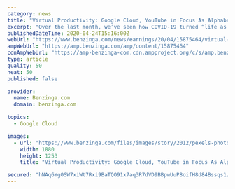 ```yaml
---
category: news
title: "Virtual Productivity: Google Cloud, YouTube in Focus As Alphabet Releases Q1 Earnings"
excerpt: "Over the last month, we’ve seen how COVID-19 turned “life as we know it” a bit on its head. Now more than ever, it seems our human interactions are"
publishedDateTime: 2020-04-24T15:16:00Z
webUrl: "https://www.benzinga.com/news/earnings/20/04/15875464/virtual-productivity-google-cloud-youtube-in-focus-as-alphabet-releases-q1-earnings"
ampWebUrl: "https://amp.benzinga.com/amp/content/15875464"
cdnAmpWebUrl: "https://amp-benzinga-com.cdn.ampproject.org/c/s/amp.benzinga.com/amp/content/15875464"
type: article
quality: 50
heat: 50
published: false

provider:
  name: Benzinga.com
  domain: benzinga.com

topics:
  - Google Cloud

images:
  - url: "https://www.benzinga.com/files/images/story/2012/pexels-photo_17.jpg"
    width: 1880
    height: 1253
    title: "Virtual Productivity: Google Cloud, YouTube in Focus As Alphabet Releases Q1 Earnings"

secured: "hNAq6Yg0SW7xiWt7Rxi9BaTQO91x7aq3R7dVD9BBpwUuP8oifH8d84Bssqs1/c/GohAbWF62R/GQck3snIVsVlqUU2gZlEXb8WfS9wS3UyhqDV5fzZPvmrlzm3dOiabHjI+9seRiKtlQHsy9QGWl4j+f2eLN7fsqx5ptvbuYYKlmzOKYJpTHp0GSz+OQu3Rh9Ratzoqred4yhPD7/Ngw8nErO6obaxISlerZ1OaJZ5jaqfCz77zDE1drLS1JA5Bw4X6xw6KEL5lzSNxkZI2fYf4bkF2XlAVrLAzoIRKjGgqWk+PPFdNBGLobtr/zXhfmZ3B6uLLzrTWsGERaTb/ZqrCx7+BSMze9R5Wg6z44zhg1V0ulvyDgm2YEw5yd5wlPL+VRMCgdsJM6+OTHJC0EwErLtGHX8v3tzbM0dJMjvF40swxCbHr99uOtzw9YhxQsKZgm7ZSqPzTfZg7JeoK2pEpXuYavfqn2ImZGxozi+lM=;Vv7m3bxhtSJuocbq4CCK8A=="
---
```



